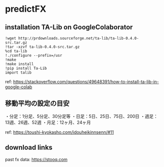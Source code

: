 # predictFX

## installation TA-Lib on GoogleColaborator
```
!wget http://prdownloads.sourceforge.net/ta-lib/ta-lib-0.4.0-src.tar.gz
!tar -xzvf ta-lib-0.4.0-src.tar.gz
%cd ta-lib
!./configure --prefix=/usr
!make
!make install
!pip install Ta-Lib
import talib
```
ref: https://stackoverflow.com/questions/49648391/how-to-install-ta-lib-in-google-colab

## 移動平均の設定の目安

・分足：1分足、5分足、30分足等 
・日足：5日、25日、75日、200日 
・週足：13週、26週、52週 
・月足：12ヶ月、24ヶ月

ref: https://toushi-kyokasho.com/idouheikinnsenn/#11


## download links
past fx data: https://stooq.com
